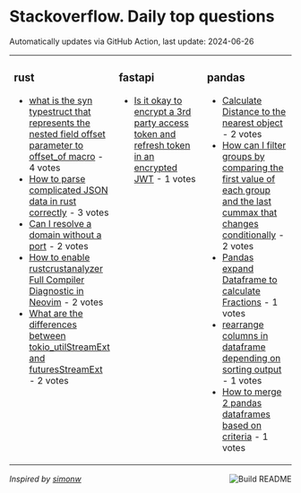 # Stackoverflow. Daily top questions 

Automatically updates via GitHub Action, last update: <!-- date starts -->2024-06-26<!-- date ends -->


<table><tr><td valign="top" width="33%">

### rust
<!-- rust starts -->
* [what is the syn typestruct that represents the nested field offset parameter to offset_of macro](https://stackoverflow.com/questions/78664954/what-is-the-syn-type-struct-that-represents-the-nested-field-offset-parameter-to) - 4 votes
* [How to parse complicated JSON data in rust correctly](https://stackoverflow.com/questions/78669751/how-to-parse-complicated-json-data-in-rust-correctly) - 3 votes
* [Can I resolve a domain without a port](https://stackoverflow.com/questions/78669474/can-i-resolve-a-domain-without-a-port) - 2 votes
* [How to enable rustcrustanalyzer Full Compiler Diagnostic in Neovim](https://stackoverflow.com/questions/78666491/how-to-enable-rustc-rust-analyzer-full-compiler-diagnostic-in-neovim) - 2 votes
* [What are the differences between tokio_utilStreamExt and futuresStreamExt](https://stackoverflow.com/questions/78665204/what-are-the-differences-between-tokio-utilstreamext-and-futuresstreamext) - 2 votes
<!-- rust ends -->
</td><td valign="top" width="34%">


### fastapi
<!-- fastapi starts -->
* [Is it okay to encrypt a 3rd party access token and refresh token in an encrypted JWT](https://stackoverflow.com/questions/78669660/is-it-okay-to-encrypt-a-3rd-party-access-token-and-refresh-token-in-an-encrypte) - 1 votes
<!-- fastapi ends -->
</td><td valign="top" width="34%">


### pandas
<!-- pandas starts -->
* [Calculate Distance to the nearest object](https://stackoverflow.com/questions/78665686/calculate-distance-to-the-nearest-object) - 2 votes
* [How can I filter groups by comparing the first value of each group and the last cummax that changes conditionally](https://stackoverflow.com/questions/78671711/how-can-i-filter-groups-by-comparing-the-first-value-of-each-group-and-the-last) - 2 votes
* [Pandas expand Dataframe to calculate Fractions](https://stackoverflow.com/questions/78665660/pandas-expand-dataframe-to-calculate-fractions) - 1 votes
* [rearrange columns in dataframe depending on sorting output](https://stackoverflow.com/questions/78669299/rearrange-columns-in-dataframe-depending-on-sorting-output) - 1 votes
* [How to merge 2 pandas dataframes based on criteria](https://stackoverflow.com/questions/78674348/how-to-merge-2-pandas-dataframes-based-on-criteria) - 1 votes
<!-- pandas ends -->
</td></tr></table>

<a href="https://github.com/hp0404/hp0404/actions"><img src="https://github.com/hp0404/hp0404/workflows/Build%20README/badge.svg" align="right" alt="Build README"></a> <p>*Inspired by  [simonw](https://github.com/simonw/simonw)*</p>
